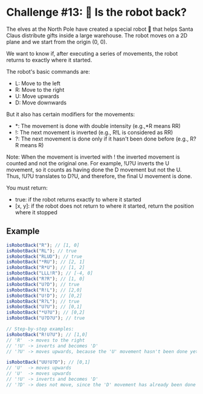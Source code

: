 # Challenge #13: 🤖 Is the robot back?

The elves at the North Pole have created a special robot 🤖 that helps Santa Claus distribute gifts inside a large warehouse. The robot moves on a 2D plane and we start from the origin (0, 0).

We want to know if, after executing a series of movements, the robot returns to exactly where it started.

The robot's basic commands are:

- L: Move to the left
- R: Move to the right
- U: Move upwards
- D: Move downwards

But it also has certain modifiers for the movements:

- *: The movement is done with double intensity (e.g.,*R means RR)
- !: The next movement is inverted (e.g., R!L is considered as RR)
- ?: The next movement is done only if it hasn't been done before (e.g., R?R means R)

Note: When the movement is inverted with ! the inverted movement is counted and not the original one. For example, !U?U inverts the U movement, so it counts as having done the D movement but not the U. Thus, !U?U translates to D?U, and therefore, the final U movement is done.

You must return:

- true: if the robot returns exactly to where it started
- [x, y]: if the robot does not return to where it started, return the position where it stopped

## Example

```javascript
isRobotBack("R"); // [1, 0]
isRobotBack("RL"); // true
isRobotBack("RLUD"); // true
isRobotBack("*RU"); // [2, 1]
isRobotBack("R*U"); // [1, 2]
isRobotBack("LLL!R"); // [-4, 0]
isRobotBack("R?R"); // [1, 0]
isRobotBack("U?D"); // true
isRobotBack("R!L"); // [2,0]
isRobotBack("U!D"); // [0,2]
isRobotBack("R?L"); // true
isRobotBack("U?U"); // [0,1]
isRobotBack("*U?U"); // [0,2]
isRobotBack("U?D?U"); // true

// Step-by-step examples:
isRobotBack("R!U?U"); // [1,0]
// 'R'  -> moves to the right
// '!U' -> inverts and becomes 'D'
// '?U' -> moves upwards, because the 'U' movement hasn't been done yet

isRobotBack("UU!U?D"); // [0,1]
// 'U'  -> moves upwards
// 'U'  -> moves upwards
// '!U' -> inverts and becomes 'D'
// '?D' -> does not move, since the 'D' movement has already been done
```
